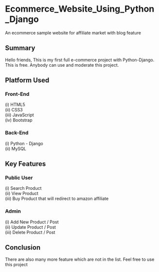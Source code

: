 # Ecommerce_Website_Using_Python_Django
An ecommerce sample website for affiliate market with blog feature

## Summary
Hello friends, This is my first full e-commerce project with Python-Django. This is free. Anybody can use and moderate this project.

## Platform Used
### Front-End
  (i) HTML5 <br>
  (ii) CSS3 <br>
  (iii) JavaScript <br>
  (iv) Bootstrap <br>

### Back-End
  (i) Python - Django <br>
  (ii) MySQL <br>

## Key Features
### Public User
(i) Search Product <br>
(ii) View Product <br>
(iii) Buy Product that will redirect to amazon affiliate <br>

### Admin
(i) Add New Product / Post <br>
(ii) Update Product / Post <br>
(iii) Delete Product / Post <br>

## Conclusion
There are also many more feature which are not in the list. Feel free to use this project
